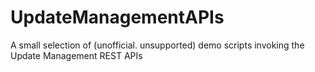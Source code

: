 # UpdateManagementAPIs
A small selection of (unofficial. unsupported) demo scripts invoking the Update Management REST APIs
